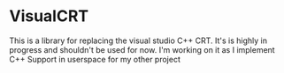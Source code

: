 # VisualCRT
This is a library for replacing the visual studio C++ CRT. It's is highly in progress and shouldn't be used for now. I'm working on it as I implement C++ Support in userspace for my other project
